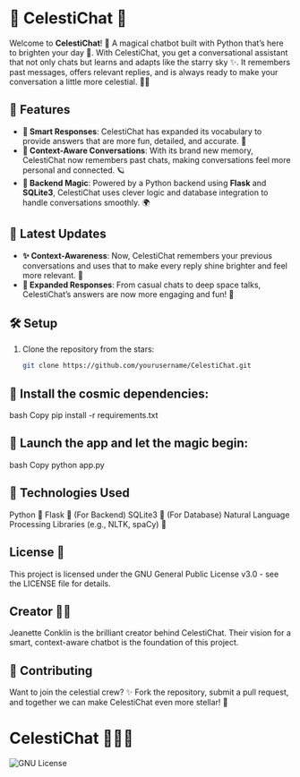 # 🌙 **CelestiChat** 🌟

Welcome to **CelestiChat**! 🌌 A magical chatbot built with Python that’s here to brighten your day 🌠. With CelestiChat, you get a conversational assistant that not only chats but learns and adapts like the starry sky ✨. It remembers past messages, offers relevant replies, and is always ready to make your conversation a little more celestial. 🌙💫

## 🚀 Features

- **🌟 Smart Responses**: CelestiChat has expanded its vocabulary to provide answers that are more fun, detailed, and accurate. 🌈
- **🌙 Context-Aware Conversations**: With its brand new memory, CelestiChat now remembers past chats, making conversations feel more personal and connected. 🪐
- **💬 Backend Magic**: Powered by a Python backend using **Flask** and **SQLite3**, CelestiChat uses clever logic and database integration to handle conversations smoothly. 🌍

## 🌌 Latest Updates

- **✨ Context-Awareness**: Now, CelestiChat remembers your previous conversations and uses that to make every reply shine brighter and feel more relevant. 🌠
- **🌙 Expanded Responses**: From casual chats to deep space talks, CelestiChat’s answers are now more engaging and fun! 🌟

## 🛠️ Setup

1. Clone the repository from the stars:
   ```bash
   git clone https://github.com/yourusername/CelestiChat.git

##  🌌 Install the cosmic dependencies:
bash
Copy
pip install -r requirements.txt

##  🌌 Launch the app and let the magic begin:
bash
Copy
python app.py

##  🌌 Technologies Used
Python 🐍
Flask 🚀 (For Backend)
SQLite3 🌌 (For Database)
Natural Language Processing Libraries (e.g., NLTK, spaCy) 🌙

## License 📜
This project is licensed under the GNU General Public License v3.0 - see the LICENSE file for details.

## Creator 🦄✨
Jeanette Conklin is the brilliant creator behind CelestiChat. Their vision for a smart, context-aware chatbot is the foundation of this project.

##  🌌  Contributing
Want to join the celestial crew? ✨ Fork the repository, submit a pull request, and together we can make CelestiChat even more stellar! 🌟

# **CelestiChat** 💬🤖✨

![GNU License](https://img.shields.io/badge/License-GNU%20GPL%20v3-blue.svg)

